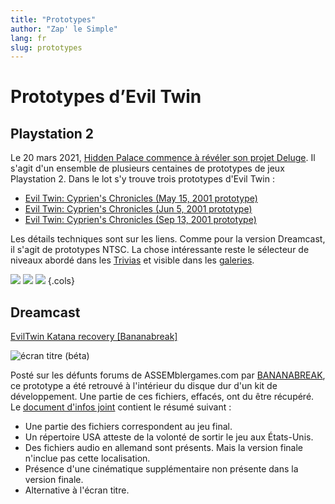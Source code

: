 ```yaml
---
title: "Prototypes"
author: "Zap' le Simple"
lang: fr
slug: prototypes
---
```


# Prototypes d’Evil Twin

## Playstation 2

Le 20 mars 2021, [Hidden Palace commence à révéler son projet Deluge](https://hiddenpalace.org/Project_Deluge_-_Sony_PlayStation_2_\(List\)). Il s'agit d'un ensemble de plusieurs centaines de prototypes de jeux Playstation 2. Dans le lot s'y trouve trois prototypes d'Evil Twin :

- [Evil Twin: Cyprien's Chronicles (May 15, 2001 prototype)](https://hiddenpalace.org/Evil_Twin:_Cyprien%27s_Chronicles_\(May_15,_2001_prototype\))
- [Evil Twin: Cyprien's Chronicles (Jun 5, 2001 prototype)](https://hiddenpalace.org/Evil_Twin:_Cyprien%27s_Chronicles_\(Jun_5,_2001_prototype\))
- [Evil Twin: Cyprien's Chronicles (Sep 13, 2001 prototype)](https://hiddenpalace.org/Evil_Twin:_Cyprien%27s_Chronicles_\(Sep_13,_2001_prototype\))

Les détails techniques sont sur les liens. Comme pour la version Dreamcast, il s'agit de prototypes NTSC. La chose intéressante reste le sélecteur de niveaux abordé dans les [Trivias](https://eviltwin.vibvib.fr/pages/Trivia/) et visible dans les [galeries](https://eviltwin.vibvib.fr/developpement/Levels_Selector/).

![](/images/PS2_Evil_Twin_V0.612_Previewed.jpg)
![](/images/PS2_Evil_Twin_Preview_6.12.04.jpg)
![](/images/PS2_Evil_Twin_Review.jpg)
{.cols}

## Dreamcast

[EvilTwin Katana recovery \[Bananabreak\]](https://hiddenpalace.org/Evil_Twin:_Cyprien%27s_Chronicles_\(Dec_10,_2001_Katana_Development_Files\))

![écran titre (béta)](/images/Evil_Twin_Bananabreak.jpg)

Posté sur les défunts forums de ASSEMblergames.com par [BANANABREAK](https://hiddenpalace.org/BANANABREAK), ce prototype a été retrouvé à l'intérieur du disque dur d'un kit de développement. Une partie de ces fichiers, effacés, ont du être récupéré. Le [document d'infos joint](https://eviltwin.vibvib.fr/files/bananabreak_infos.txt) contient le résumé suivant :

- Une partie des fichiers correspondent au jeu final.
- Un répertoire USA atteste de la volonté de sortir le jeu aux États-Unis.
- Des fichiers audio en allemand sont présents. Mais la version finale n'inclue pas cette localisation.
- Présence d'une cinématique supplémentaire non présente dans la version finale.
- Alternative à l'écran titre.